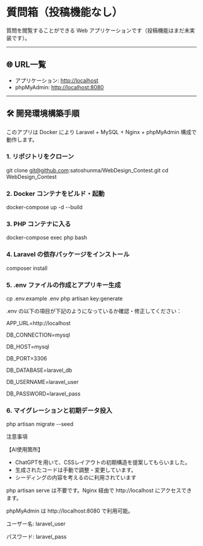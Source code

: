 # 質問箱（投稿機能なし）

質問を閲覧することができる Web アプリケーションです（投稿機能はまだ未実装です）。

---

## 🌐 URL一覧

- アプリケーション: [http://localhost](http://localhost)
- phpMyAdmin: [http://localhost:8080](http://localhost:8080)

---

## 🛠️ 開発環境構築手順

このアプリは Docker により Laravel + MySQL + Nginx + phpMyAdmin 構成で動作します。

### 1. リポジトリをクローン

git clone git@github.com:satoshunma/WebDesign_Contest.git
cd WebDesign_Contest

### 2. Docker コンテナをビルド・起動

docker-compose up -d --build

### 3. PHP コンテナに入る

docker-compose exec php bash

### 4. Laravel の依存パッケージをインストール

composer install

### 5. .env ファイルの作成とアプリキー生成

cp .env.example .env
php artisan key:generate

.env の以下の項目が下記のようになっているか確認・修正してください：

APP_URL=http://localhost

DB_CONNECTION=mysql

DB_HOST=mysql

DB_PORT=3306

DB_DATABASE=laravel_db

DB_USERNAME=laravel_user

DB_PASSWORD=laravel_pass


### 6. マイグレーションと初期データ投入

php artisan migrate --seed

注意事項

【AI使用箇所】
- ChatGPTを用いて、CSSレイアウトの初期構造を提案してもらいました。 
- 生成されたコードは手動で調整・変更しています。
- シーディングの内容を考えるのに利用されています


php artisan serve は不要です。Nginx 経由で http://localhost にアクセスできます。

phpMyAdmin は http://localhost:8080 で利用可能。

ユーザー名: laravel_user

パスワード: laravel_pass

